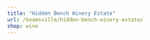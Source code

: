 ```yaml
---
title: "Hidden Bench Winery Estate"
url: /beamsville/hidden-bench-winery-estate/
shop: wine
---
```

